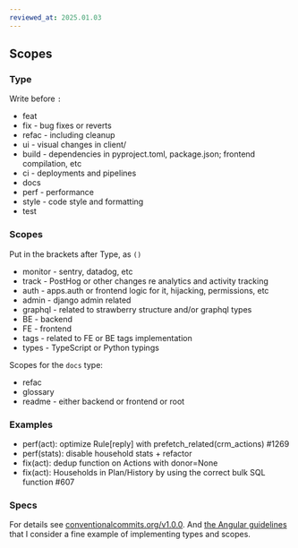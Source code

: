 ```yaml
---
reviewed_at: 2025.01.03
---
```


## Scopes

### Type

Write before `:`

- feat
- fix - bug fixes or reverts
- refac - including cleanup
- ui - visual changes in client/
- build - dependencies in pyproject.toml, package.json; frontend compilation, etc
- ci - deployments and pipelines
- docs
- perf - performance
- style - code style and formatting
- test

### Scopes

Put in the brackets after Type, as `()`

- monitor - sentry, datadog, etc
- track - PostHog or other changes re analytics and activity tracking
- auth - apps.auth or frontend logic for it, hijacking, permissions, etc
- admin - django admin related
- graphql - related to strawberry structure and/or graphql types
- BE - backend
- FE - frontend
- tags - related to FE or BE tags implementation
- types - TypeScript or Python typings

Scopes for the `docs` type:
- refac
- glossary
- readme - either backend or frontend or root

### Examples

- perf(act): optimize Rule[reply] with prefetch_related(crm_actions) #1269
- perf(stats): disable household stats + refactor
- fix(act): dedup function on Actions with donor=None
- fix(act): Households in Plan/History by using the correct bulk SQL function #607

### Specs

For details see [conventionalcommits.org/v1.0.0](https://www.conventionalcommits.org/en/v1.0.0/).
And [the Angular guidelines](https://github.com/angular/angular/blob/main/CONTRIBUTING.md#type) that
I consider a fine example of implementing types and scopes. 
